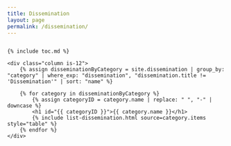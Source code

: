 ```yaml
---
title: Dissemination
layout: page
permalink: /dissemination/
---
```


<p></p>

<div class="columns is-multiline">

    {% include toc.md %}

    <div class="column is-12">
        {% assign disseminationByCategory = site.dissemination | group_by: "category" | where_exp: "dissemination", "dissemination.title != 'Dissemination'" | sort: "name" %}

        {% for category in disseminationByCategory %}
            {% assign categoryID = category.name | replace: " ", "-" | downcase %}
            <h1 id="{{ categoryID }}">{{ category.name }}</h1>
            {% include list-dissemination.html source=category.items style="table" %}
        {% endfor %}
    </div>
</div>